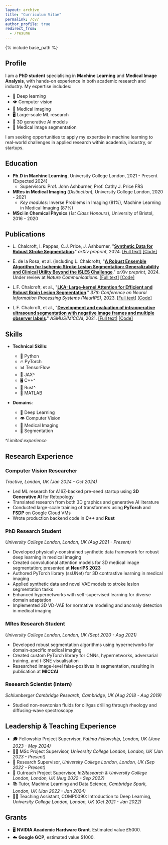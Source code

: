 ```yaml
---
layout: archive
title: "Curriculum Vitae"
permalink: /cv/
author_profile: true
redirect_from:
  - /resume
---
```


{% include base_path %}

## Profile

I am a **PhD student** specialising in **Machine Learning** and **Medical Image Analysis**, with hands-on experience in both academic research and industry. My expertise includes:

- 🧠 Deep learning
- 👁️ Computer vision
- 🏥 Medical imaging
- 🖥️ Large-scale ML research
- 🎨 3D generative AI models
- 🔬 Medical image segmentation

I am seeking opportunities to apply my expertise in machine learning to real-world challenges in applied research within academia, industry, or startups.

## Education

- **Ph.D in Machine Learning**, University College London, 2021 - Present (Expected 2024)
  - Supervisors: Prof. John Ashburner, Prof. Cathy J. Price FRS
- **MRes in Medical Imaging** (*Distinction*), University College London, 2020 - 2021
  - *Key modules*: Inverse Problems in Imaging (81%), Machine Learning in Medical Imaging (87%)
- **MSci in Chemical Physics** (*1st Class Honours*), University of Bristol, 2016 - 2020

## Publications

* L. Chalcroft, I. Pappas, C.J. Price, J. Ashburner, "**[Synthetic Data for Robust Stroke Segmentation](/publication/2024-synthetic-data-stroke-segmentation)**." *arXiv preprint*, 2024. [[Full text]](http://arxiv.org/abs/2404.01946v1) [[Code]](https://github.com/liamchalcroft/SynthStroke)

* E. de la Rosa, et al. (including L. Chalcroft), "**[A Robust Ensemble Algorithm for Ischemic Stroke Lesion Segmentation: Generalizability and Clinical Utility Beyond the ISLES Challenge](/publication/2024-robust-ensemble-ischemic-stroke-segmentation)**." *arXiv preprint*, 2024. Under review at *Nature Communications*. [[Full text]](https://arxiv.org/abs/2403.19425) [[Code]](https://github.com/Tabrisrei/ISLES22_Ensemble)

* L.F. Chalcroft, et al., "**[LKA: Large-kernel Attention for Efficient and Robust Brain Lesion Segmentation](/publication/2023-lka-brain-lesion-segmentation)**." *37th Conference on Neural Information Processing Systems (NeurIPS)*, 2023. [[Full text]](https://arxiv.org/pdf/2308.07251) [[Code]](https://github.com/liamchalcroft/MDUNet)

* L.F. Chalcroft, et al., "**[Development and evaluation of intraoperative ultrasound segmentation with negative image frames and multiple observer labels](/publication/2021-intraoperative-ultrasound-segmentation)**." *ASMUS/MICCAI*, 2021. [[Full text]](https://arxiv.org/pdf/2108.04114) [[Code]](https://github.com/liamchalcroft/RectAngle)

## Skills

- **Technical Skills**: 
  - 🐍 Python
  - 🔥 PyTorch
  - 📊 TensorFlow
  - 🧮 JAX^
  - 🖥️ C++^
  - 🦀 Rust^
  - 📐 MATLAB

- **Domains**: 
  - 🧠 Deep Learning
  - 👁️ Computer Vision
  - 🏥 Medical Imaging
  - 🎯 Segmentation

^*Limited experience*

## Research Experience

### Computer Vision Researcher
*Tractive, London, UK (Jan 2024 - Oct 2024)*

- Led ML research for A16Z-backed pre-seed startup using **3D Generative AI** for Retopology
- Translated research from both 3D graphics and generative AI literature
- Conducted large-scale training of transformers using **PyTorch** and **FSDP** on Google Cloud VMs
- Wrote production backend code in **C++** and **Rust**

### PhD Research Student
*University College London, London, UK (Aug 2021 - Present)*

- Developed physically-constrained synthetic data framework for robust deep learning in medical imaging
- Created convolutional attention models for 3D medical image segmentation; presented at **NeurIPS 2023**
- Authored PyTorch library (ssUNet) for 3D contrastive learning in medical imaging
- Applied synthetic data and novel VAE models to stroke lesion segmentation tasks
- Enhanced hypernetworks with self-supervised learning for diverse domain adaptation
- Implemented 3D VD-VAE for normative modeling and anomaly detection in medical imaging

### MRes Research Student
*University College London, London, UK (Sept 2020 - Aug 2021)*

- Developed robust segmentation algorithms using hypernetworks for domain-specific medical imaging
- Created custom PyTorch library for CNNs, hypernetworks, adversarial training, and t-SNE visualisation
- Researched image-level false-positives in segmentation, resulting in publication at **MICCAI**

### Research Scientist (Intern)
*Schlumberger Cambridge Research, Cambridge, UK (Aug 2018 - Aug 2019)*

- Studied non-newtonian fluids for oil/gas drilling through rheology and diffusing-wave spectroscopy

## Leadership & Teaching Experience

- 🎓 Fellowship Project Supervisor, *Fatima Fellowship, London, UK (June 2023 - May 2024)*
- 👨‍🏫 MSc Project Supervisor, *University College London, London, UK (Jan 2023 - Present)*
- 🔬 Research Supervisor, *University College London, London, UK (Sep 2022 - Present)*
- 🌟 Outreach Project Supervisor, *In2Research & University College London, London, UK (Aug 2022 - Sep 2022)*
- 📚 Tutor, Machine Learning and Data Science, *Cambridge Spark, London, UK (Jan 2022 - Jan 2024)*
- 👨‍🏫 Teaching Assistant, COMP0090: Introduction to Deep Learning, *University College London, London, UK (Oct 2021 - Jan 2022)*

## Grants

- 🖥️ **NVIDIA Academic Hardware Grant**. Estimated value £5000.
- ☁️ **Google GCP**, estimated value $1000.

<!-- Uncomment and add sections as needed
Talks
======
  <ul>{% for post in site.talks %}
    {% include archive-single-talk-cv.html %}
  {% endfor %}</ul>
  
Teaching
======
  <ul>{% for post in site.teaching %}
    {% include archive-single-cv.html %}
  {% endfor %}</ul>
  
Service and leadership
======
* 
-->
